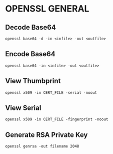 # OPENSSL GENERAL

## Decode Base64

```console
openssl base64 -d -in <infile> -out <outfile>
```

## Encode Base64

```console
openssl base64 -in <infile> -out <outfile>
```

## View Thumbprint

```console
openssl x509 -in CERT_FILE -serial -noout
```

## View Serial

```console
openssl x509 -in CERT_FILE -fingerprint -noout
```

## Generate RSA Private Key

```console
openssl genrsa -out filename 2048
```
